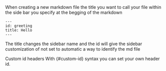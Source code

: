 When creating a new markdown file the title you want to call your file within the side bar you specify at the begging of the markdown

```
---
id: greeting
title: Hello
---
```

The title changes the sidebar name and the id will give the sidebar customization of not set to automatic a way to identify the md file

Custom id headers
With {#custom-id} syntax you can set your own header id.